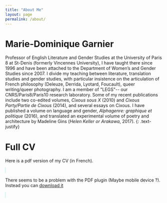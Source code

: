 ```yaml
---
title: "About Me"
layout: page
permalink: /about/
---
```


<!--![Marie Dominique Garnier](/images/profilePicMarido.jpg){: .align-right}-->

# Marie-Dominique Garnier

Professor of English Literature and Gender Studies at the University of Paris 8 at St-Denis (formerly Vincennes University), I have taught there since 1996 and have been attached to the Department of Women’s and Gender Studies since 2007. I divide my teaching between literature, translation studies and gender studies, with particular insistence on the articulation of French philosophy (Deleuze, Derrida, Lyotard, Foucault), queer writing/queer photography. I am a member of
"LEGS"-- our CNRS/Paris8/Paris10 research laboratory.
Some of my recent publications include two co-edited volumes,
*Cixous sous X* (2010) and *Cixous Party/Partie de Cixous* (2014), and several essays on Cixous. I have published a volume on language and gender, *Alphagenre: graphique et politique* (2016), and translated an experimental volume of poetry and architecture by Madeline Gins (*Helen Keller or Arakawa*, 2017).
{: .text-justify}

# Full CV

Here is a pdf version of my CV (in French).

<!-- <embed src="/pdf/CV2018.pdf" style="border: 1px solid powderblue; height: 100vh" type="application/pdf" width="100%" height="100vh" alt="CV Marie-Do"> -->

<object data="/pdf/CV2018.pdf" style="border: 1px solid powderblue; height: 100vh" type="application/pdf" width="100%" height="100vh" alt="CV Marie-Dominique">
  <p>There seems to be a problem with the PDF plugin (Maybe mobile device ?).
  Instead you can <a href="/pdf/CV2018.pdf">download it</a></p>
</object>

<!--If the browser cannot display the file, you can also [download it](/pdf/CV2018.pdf)-->
